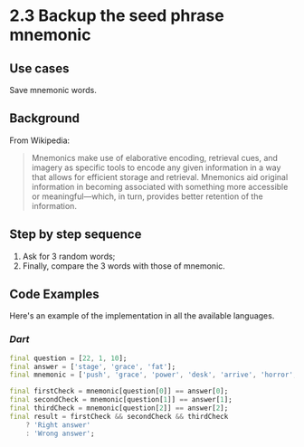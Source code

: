 # 2.3 Backup the seed phrase mnemonic

## Use cases

Save mnemonic words.

## Background

From Wikipedia:
> Mnemonics make use of elaborative encoding, retrieval cues, and imagery as specific tools to encode any given information in a way that allows for efficient storage and retrieval. Mnemonics aid original information in becoming associated with something more accessible or meaningful—which, in turn, provides better retention of the information.

## Step by step sequence

1. Ask for 3 random words;
2. Finally, compare the 3 words with those of mnemonic.

## Code Examples

Here's an example of the implementation in all the available languages.

### _Dart_

```dart
final question = [22, 1, 10];
final answer = ['stage', 'grace', 'fat'];
final mnemonic = ['push', 'grace', 'power', 'desk', 'arrive', 'horror', 'gallery', 'physical', 'kingdom', 'ecology', 'fat', 'firm', 'future', 'service', 'table', 'little', 'live', 'reason', 'maximum', 'short', 'motion', 'planet', 'stage', 'second'];

final firstCheck = mnemonic[question[0]] == answer[0];
final secondCheck = mnemonic[question[1]] == answer[1];
final thirdCheck = mnemonic[question[2]] == answer[2];
final result = firstCheck && secondCheck && thirdCheck
    ? 'Right answer'
    : 'Wrong answer';
```
